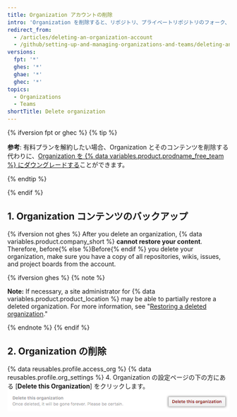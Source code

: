 ```yaml
---
title: Organization アカウントの削除
intro: 'Organization を削除すると、リポジトリ、プライベートリポジトリのフォーク、ウィキ、Issue、プルリクエスト、プロジェクトページや Organization ページもすべて削除されます。 {% ifversion fpt or ghec %}支払いは終了し、90日後にOrganizationの名前は新しいユーザもしくはOrganizationアカウントで利用できるようになります。{% endif %}'
redirect_from:
  - /articles/deleting-an-organization-account
  - /github/setting-up-and-managing-organizations-and-teams/deleting-an-organization-account
versions:
  fpt: '*'
  ghes: '*'
  ghae: '*'
  ghec: '*'
topics:
  - Organizations
  - Teams
shortTitle: Delete organization
---
```


{% ifversion fpt or ghec %}
{% tip %}

**参考**: 有料プランを解約したい場合、Organization とそのコンテンツを削除する代わりに、[Organization を {% data variables.product.prodname_free_team %} にダウングレードする](/articles/downgrading-your-github-subscription)ことができます。

{% endtip %}

{% endif %}

## 1. Organization コンテンツのバックアップ

{% ifversion not ghes %} After you delete an organization, {% data variables.product.company_short %} **cannot restore your content**. Therefore, before{% else %}Before{% endif %} you delete your organization, make sure you have a copy of all repositories, wikis, issues, and project boards from the account.

{% ifversion ghes %}
{% note %}

**Note:** If necessary, a site administrator for {% data variables.product.product_location %} may be able to partially restore a deleted organization. For more information, see "[Restoring a deleted organization](/admin/user-management/managing-organizations-in-your-enterprise/restoring-a-deleted-organization)."

{% endnote %}
{% endif %}

## 2. Organization の削除

{% data reusables.profile.access_org %}
{% data reusables.profile.org_settings %}
4. Organization の設定ページの下の方にある [**Delete this Organization**] をクリックします。 ![[Delete this organization] ボタン](/assets/images/help/settings/settings-organization-delete.png)
